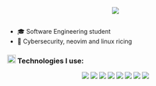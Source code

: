 

<div align="center">
<img src="https://64.media.tumblr.com/4ac57db98021ffd3a4e6717dee097802/aa44282323a3c36a-66/s500x750/727356ce2f1c9fdf07998fcd735c32d83e30f05d.gif"/>
</div><br>

- :mortar_board: Software Engineering student
- 💜 Cybersecurity, neovim and linux ricing


<!---
- 🌌 El Psy Congroo
- 🫡 I can learn anything
- ⌛ Milestone
- 🦅 Wings
- add emoji flying
- ?

![x](https://komarev.com/ghpvc/?username=s4hlo&color=grey)
↴

[Try Harder}
[brag]
[dawm]
[damn]
-->

<h3> 
  <img src="https://github.com/Tarikul-Islam-Anik/Animated-Fluent-Emojis/blob/master/Emojis/Travel%20and%20places/Cloud%20with%20Rain.png" width="20" height="20" /> Technologies I use:
</h3>
<div align="center">
  <img src="https://img.shields.io/badge/Typescript-24273a?logo=typescript&style=for-the-badge&logoColor=3776AB">
  <img src="https://img.shields.io/badge/Node.js-24273a?logo=node.js&style=for-the-badge&logoColor=43853D">
  <img src="https://img.shields.io/badge/React-24273a?logo=react&style=for-the-badge&logoColor=61dbfb">
  <img src="https://img.shields.io/badge/Neovim-24273a?logo=neovim&style=for-the-badge&logoColor=5ec452">
  <img src="https://img.shields.io/badge/linux-24273a?logo=linux&style=for-the-badge&logoColor=3284db"/>
  <img src="https://img.shields.io/badge/Python-24273a?logo=python&style=for-the-badge&logoColor=3776AB"/>
  <img src="https://img.shields.io/badge/bash-24273a?logo=gnu-bash&logoColor=fff&style=for-the-badge"/>
  <img src="https://img.shields.io/badge/PostgreSQL-24273a?logo=postgresql&style=for-the-badge&logoColor=3776AB">
</div>

